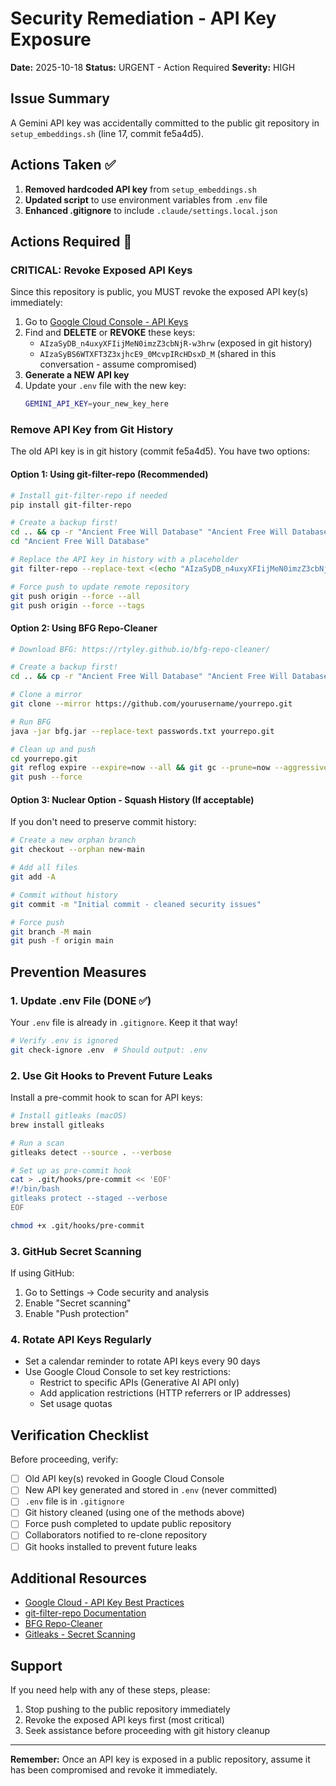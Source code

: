 # Security Remediation - API Key Exposure

**Date:** 2025-10-18
**Status:** URGENT - Action Required
**Severity:** HIGH

## Issue Summary

A Gemini API key was accidentally committed to the public git repository in `setup_embeddings.sh` (line 17, commit fe5a4d5).

## Actions Taken ✅

1. **Removed hardcoded API key** from `setup_embeddings.sh`
2. **Updated script** to use environment variables from `.env` file
3. **Enhanced .gitignore** to include `.claude/settings.local.json`

## Actions Required 🚨

### CRITICAL: Revoke Exposed API Keys

Since this repository is public, you MUST revoke the exposed API key(s) immediately:

1. Go to [Google Cloud Console - API Keys](https://console.cloud.google.com/apis/credentials)
2. Find and **DELETE** or **REVOKE** these keys:
   - `AIzaSyDB_n4uxyXFIijMeN0imzZ3cbNjR-w3hrw` (exposed in git history)
   - `AIzaSyBS6WTXFT3Z3xjhcE9_0McvpIRcHDsxD_M` (shared in this conversation - assume compromised)
3. **Generate a NEW API key**
4. Update your `.env` file with the new key:
   ```bash
   GEMINI_API_KEY=your_new_key_here
   ```

### Remove API Key from Git History

The old API key is in git history (commit fe5a4d5). You have two options:

#### Option 1: Using git-filter-repo (Recommended)

```bash
# Install git-filter-repo if needed
pip install git-filter-repo

# Create a backup first!
cd .. && cp -r "Ancient Free Will Database" "Ancient Free Will Database.backup"
cd "Ancient Free Will Database"

# Replace the API key in history with a placeholder
git filter-repo --replace-text <(echo "AIzaSyDB_n4uxyXFIijMeN0imzZ3cbNjR-w3hrw==>***REMOVED_API_KEY***")

# Force push to update remote repository
git push origin --force --all
git push origin --force --tags
```

#### Option 2: Using BFG Repo-Cleaner

```bash
# Download BFG: https://rtyley.github.io/bfg-repo-cleaner/

# Create a backup first!
cd .. && cp -r "Ancient Free Will Database" "Ancient Free Will Database.backup"

# Clone a mirror
git clone --mirror https://github.com/yourusername/yourrepo.git

# Run BFG
java -jar bfg.jar --replace-text passwords.txt yourrepo.git

# Clean up and push
cd yourrepo.git
git reflog expire --expire=now --all && git gc --prune=now --aggressive
git push --force
```

#### Option 3: Nuclear Option - Squash History (If acceptable)

If you don't need to preserve commit history:

```bash
# Create a new orphan branch
git checkout --orphan new-main

# Add all files
git add -A

# Commit without history
git commit -m "Initial commit - cleaned security issues"

# Force push
git branch -M main
git push -f origin main
```

## Prevention Measures

### 1. Update .env File (DONE ✅)

Your `.env` file is already in `.gitignore`. Keep it that way!

```bash
# Verify .env is ignored
git check-ignore .env  # Should output: .env
```

### 2. Use Git Hooks to Prevent Future Leaks

Install a pre-commit hook to scan for API keys:

```bash
# Install gitleaks (macOS)
brew install gitleaks

# Run a scan
gitleaks detect --source . --verbose

# Set up as pre-commit hook
cat > .git/hooks/pre-commit << 'EOF'
#!/bin/bash
gitleaks protect --staged --verbose
EOF

chmod +x .git/hooks/pre-commit
```

### 3. GitHub Secret Scanning

If using GitHub:
1. Go to Settings → Code security and analysis
2. Enable "Secret scanning"
3. Enable "Push protection"

### 4. Rotate API Keys Regularly

- Set a calendar reminder to rotate API keys every 90 days
- Use Google Cloud Console to set key restrictions:
  - Restrict to specific APIs (Generative AI API only)
  - Add application restrictions (HTTP referrers or IP addresses)
  - Set usage quotas

## Verification Checklist

Before proceeding, verify:

- [ ] Old API key(s) revoked in Google Cloud Console
- [ ] New API key generated and stored in `.env` (never committed)
- [ ] `.env` file is in `.gitignore`
- [ ] Git history cleaned (using one of the methods above)
- [ ] Force push completed to update public repository
- [ ] Collaborators notified to re-clone repository
- [ ] Git hooks installed to prevent future leaks

## Additional Resources

- [Google Cloud - API Key Best Practices](https://cloud.google.com/docs/authentication/api-keys)
- [git-filter-repo Documentation](https://github.com/newren/git-filter-repo)
- [BFG Repo-Cleaner](https://rtyley.github.io/bfg-repo-cleaner/)
- [Gitleaks - Secret Scanning](https://github.com/gitleaks/gitleaks)

## Support

If you need help with any of these steps, please:
1. Stop pushing to the public repository immediately
2. Revoke the exposed API keys first (most critical)
3. Seek assistance before proceeding with git history cleanup

---

**Remember:** Once an API key is exposed in a public repository, assume it has been compromised and revoke it immediately.
